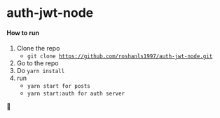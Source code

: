 # auth-jwt-node

#### How to run

1. Clone the repo 
   - <code>git clone https://github.com/roshanls1997/auth-jwt-node.git</code>
2. Go to the repo
3. Do <code>yarn install</code>
4. run
    - <code>yarn start for posts</code>
    - <code>yarn start:auth for auth server</code>  

:tada:
